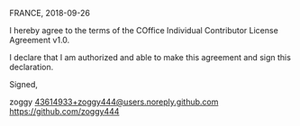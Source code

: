 FRANCE, 2018-09-26

I hereby agree to the terms of the COffice Individual Contributor License
Agreement v1.0.

I declare that I am authorized and able to make this agreement and sign this
declaration.

Signed,

zoggy 43614933+zoggy444@users.noreply.github.com https://github.com/zoggy444
